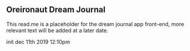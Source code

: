 ## Oreironaut Dream Journal

This read.me is a placeholder for the dream journal app front-end, more relevant
text will be added at a later date.

init dec 11th 2019 12:10pm
